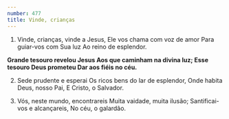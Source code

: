 ```yaml
---
number: 477
title: Vinde, crianças
---
```


1. Vinde, crianças, vinde a Jesus,
  Ele vos chama com voz de amor
  Para guiar-vos com Sua luz
  Ao reino de esplendor.

  __Grande tesouro revelou Jesus
  Aos que caminham na divina luz;
  Esse tesouro Deus prometeu
  Dar aos fiéis no céu.__

2. Sede prudente e esperai
  Os ricos bens do lar de esplendor,
  Onde habita Deus, nosso Pai,
  E Cristo, o Salvador.

3. Vós, neste mundo, encontrareis
  Muita vaidade, muita ilusão;
  Santificai-vos e alcançareis,
  No céu, o galardão.
